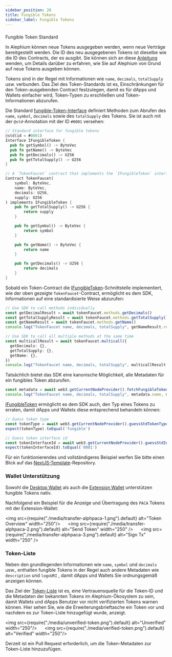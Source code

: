 ```yaml
---
sidebar_position: 20
title: Fungible Tokens
sidebar_label: Fungible Tokens
---
```


### 
Fungible Token Standard

In Alephium können neue Tokens ausgegeben werden, wenn neue Verträge 
bereitgestellt werden. Die ID des neu ausgegebenen Tokens ist dieselbe 
wie die ID des Contracts, der es ausgibt. Sie können sich an diese
[Anleitung](/dapps/build-dapp-from-scratch) wenden, um Details darüber 
zu erfahren, wie Sie auf Alephium von Grund auf neue Tokens ausgeben können.

Tokens sind in der Regel mit Informationen wie
`name`, `decimals`, `totalSupply` usw. verbunden. Das Ziel des Token-Standards 
ist es, Einschränkungen für den Token-ausgebenden Contract festzulegen, damit es 
für dApps und Wallets einfacher wird, Token-Typen zu erschließen und 
Token-Informationen abzurufen.

Die Standard [fungible-Token-Interface](https://github.com/alephium/alephium-web3/blob/master/packages/web3/std/fungible_token_interface.ral) definiert Methoden zum Abrufen des `name`, `symbol`, `decimals` sowie des
`totalSupply` des Tokens. Sie ist auch mit der `@std`-Annotation mit der ID `#0001` versehen:

```rust
// Standard interface for fungible tokens
@std(id = #0001)
Interface IFungibleToken {
  pub fn getSymbol() -> ByteVec
  pub fn getName() -> ByteVec
  pub fn getDecimals() -> U256
  pub fn getTotalSupply() -> U256
}

// A `TokenFaucet` contract that implements the `IFungibleToken` interface
Contract TokenFaucet(
    symbol: ByteVec,
    name: ByteVec,
    decimals: U256,
    supply: U256
) implements IFungibleToken {
    pub fn getTotalSupply() -> U256 {
        return supply
    }

    pub fn getSymbol() -> ByteVec {
        return symbol
    }

    pub fn getName() -> ByteVec {
        return name
    }

    pub fn getDecimals() -> U256 {
        return decimals
    }
}
```

Sobald ein Token-Contract die
[IFungibleToken](https://github.com/alephium/alephium-web3/blob/master/packages/web3/std/fungible_token_interface.ral)-Schnittstelle implementiert, wie der oben gezeigte `TokenFaucet`-Contract, ermöglicht es dem SDK, 
Informationen auf eine standardisierte Weise abzurufen:

```typescript
// Use SDK to call methods individually
const getDecimalResult = await tokenFaucet.methods.getDecimals()
const getTotalSupplyResult = await tokenFaucet.methods.getTotalSupply()
const getNameResult = await tokenFaucet.methods.getName()
console.log("TokenFaucet name, decimals, totalSupply", getNameResult.returns, getDecimalResult.returns, getTotalSupplyResult.returns)

// Use SDK to call all multiple methods at the same time
const multicallResult = await tokenFaucet.multicall({
  getDecimals: {},
  getTotalSupply: {},
  getName: {},
})
console.log("TokenFaucet name, decimals, totalSupply", multicallResult.getName.returns, multicallResult.getDecimal.returns, multicallResult.getTotalSupply.returns)
```

Tatsächlich bietet das SDK eine kanonische Möglichkeit, alle Metadaten für ein fungibles Token abzurufen.

```typescript
const metadata = await web3.getCurrentNodeProvider().fetchFungibleTokenMetaData(tokenFaucet.contractId)
console.log("TokenFaucet name, decimals, totalSupply", metadata.name, metadata.decimals, metadata.totalSupply)
```

[IFungibleToken](https://github.com/alephium/alephium-web3/blob/master/packages/web3/std/fungible_token_interface.ral)
ermöglicht es dem SDK auch, den Typ eines Tokens zu erraten, 
damit dApps und Wallets diese entsprechend behandeln können:

```typescript
// Guess token type
const tokenType = await web3.getCurrentNodeProvider().guessStdTokenType(tokenFaucet.contractId)
expect(tokenType).toEqual('fungible')

// Guess token interface id
const tokenInterfaceId = await web3.getCurrentNodeProvider().guessStdInterfaceId(tokenFaucet.contractId)
expect(tokenInterfaceId).toEqual('0001')
```

Für ein funktionierendes und vollständigeres Beispiel werfen Sie bitte 
einen Blick auf das [NextJS-Template](https://github.com/alephium/nextjs-template)-Repository.

### Wallet Unterstützung

Sowohl die [Desktop Wallet](/wallet/desktop-wallet/overview) als auch 
die [Extension Wallet](/wallet/extension-wallet/overview) unterstützen 
fungible Tokens nativ.

Nachfolgend ein Beispiel für die Anzeige und Übertragung des `PACA` Tokens mit der Extension-Wallet:

<img src={require("./media/transfer-alphpaca-1.png").default} alt="Token Overview" width="250"/>
&nbsp;&nbsp;&nbsp;&nbsp;
<img src={require("./media/transfer-alphpaca-2.png").default} alt="Send Token" width="250" />
&nbsp;&nbsp;&nbsp;&nbsp;
<img src={require("./media/transfer-alphpaca-3.png").default} alt="Sign Tx" width="250" />

### Token-Liste

Neben den grundlegenden Informationen wie `name`, `symbol` und
`decimals` usw., enthalten fungible Tokens in der Regel auch andere Metadaten 
wie `description` und `logoURI` , damit dApps und Wallets Sie ordnungsgemäß 
anzeigen können.

Das Ziel der [Token-Liste](https://github.com/alephium/token-list)
ist es, eine Vertrauensquelle für die Token-ID und die Metadaten der 
bekannten Tokens im Alephium-Ökosystem zu sein, damit Wallets und 
dApps Benutzer vor nicht verifizierten Tokens warnen können. Hier sehen 
Sie, wie die Erweiterungsbrieftasche ein Token vor und nachdem es zur 
Token-Liste hinzugefügt wurde, anzeigt.

<img src={require("./media/unverified-token.png").default} alt="Unverified" width="250"/>
&nbsp;&nbsp;&nbsp;&nbsp;
<img src={require("./media/verified-token.png").default} alt="Verified" width="250"/>

Derzeit ist ein Pull Request erforderlich, um die Token-Metadaten zur Token-Liste hinzuzufügen.